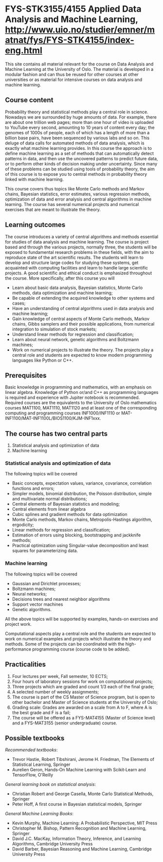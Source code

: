# FYS-STK3155/4155 Applied Data Analysis and Machine Learning, http://www.uio.no/studier/emner/matnat/fys/FYS-STK4155/index-eng.html


This site contains all material relevant for the course on Data Analysis and Machine Learning at the University of Oslo. The material is developed in a modular fashion and can thus be reused for other courses at other universities or as material for intensive courses on data analysis and machine learning.

## Course content

Probability theory and statistical methods play a central role in science. Nowadays we are
surrounded by huge amounts of data. For example, there are about one trillion web pages; more than one
hour of video is uploaded to YouTube every second, amounting to 10 years of content every
day; the genomes of 1000s of people, each of which has a length of more than a billion  base pairs, have
been sequenced by various labs and so on.
This deluge of data calls for automated methods of data analysis,
which is exactly what machine
learning provides. In this course the approach is to define machine learning as a set of methods that can
automatically detect patterns in data, and then use the uncovered patterns to predict future
data, or to perform other kinds of decision making under uncertainty. Since many of these problems can be studied using
tools of probability theory, the aim of this course is to expose you to central methods in probability theory linked with machine learning.

This course covers thus topics like Monte Carlo methods and Markov chains, Bayesian statistics, error estimates, various regression methods, optimization of data and error analysis and central algorithms in machine learning.
The course has several numerical projects and numerical exercises that are meant to illustrate the theory.



## Learning outcomes

The course introduces a variety of central algorithms and methods
essential for studies of data analysis and machine learning. The course is project based and through the various projects, normally three, the students will be exposed to fundamental research problems in these fields, with the aim to reproduce state of the art scientific results. The students will learn to develop and structure large codes for studying these systems, get acquainted with computing facilities and learn to handle large scientific projects. A good scientific and ethical conduct is emphasized throughout the course. More specifically, after this course you will

- Learn about basic data analysis, Bayesian statistics, Monte Carlo methods, data optimization and machine learning;
- Be capable of extending the acquired knowledge to other systems and cases;
- Have an understanding of central algorithms used in data analysis and machine learning;
- Gain knowledge of central aspects of Monte Carlo methods, Markov chains, Gibbs samplers and their possible applications, from numerical integration to simulation of stock markets;
- Understand linear methods for regression and classification;
- Learn about neural network, genetic algorithms and Boltzmann machines;
- Work on numerical projects to illustrate the theory. The projects play a central role and students are expected to know modern programming languages like Python or C++.  

## Prerequisites

Basic knowledge in programming and mathematics, with an emphasis on linear algebra. Knowledge of Python or/and C++ as programming languages is required and experience with Jupiter notebook is recommended. Required courses are the equivalents to the University of Oslo mathematics courses MAT1100, MAT1110, MAT1120 and at least one of the corresponding computing and programming courses INF1000/INF1110 or MAT-INF1100/MAT-INF1100L/BIOS1100/KJM-INF1xxx. 


## The course has two central parts

1. Statistical analysis and optimization of data
2. Machine learning

### Statistical analysis and optimization of data

The following topics will be covered
- Basic concepts, expectation values, variance, covariance, correlation functions and errors;
- Simpler models, binomial distribution, the Poisson distribution, simple and multivariate normal distributions;
- Central elements of Bayesian statistics and modeling;
- Central elements from linear algebra
- Cubic splines and gradient methods for data optimization
- Monte Carlo methods, Markov chains, Metropolis-Hastings algorithm, ergodicity;
- Linear methods for regression and classification;
- Estimation of errors using blocking, bootstrapping and jackknife methods;
- Practical optimization using Singular-value decomposition and least squares for parameterizing data.


### Machine learning

The following topics will be covered
- Gaussian and Dirichlet processes;
- Boltzmann machines;
- Neural networks;
- Decisions trees and nearest neighbor algorithms
- Support vector machines
- Genetic algorithms.

All the above topics will be supported by examples, hands-on exercises and project work.

Computational aspects play a central role and the students are
expected to work on numerical examples and projects which illustrate
the theory and methods. Some of the projects can be coordinated with the high-performance programming course (course code to be added). 



## Practicalities

1. Four lectures per week, Fall semester, 10 ECTS;
2. Four hours of laboratory sessions for work on computational projects;
3. Three projects which are graded and count 1/3 each of the final grade;
4. A selected number of weekly assignments;
6. The course is part of the CS Master of Science program, but is open to other bachelor and Master of Science students at the University of Oslo;
7. Grading scale: Grades are awarded on a scale from A to F, where A is the best grade and F is a fail;
8. The course will be offered as a FYS-MAT4155 (Master of Science level) and a FYS-MAT3155 (senior undergraduate) course.

## Possible textbooks

_Recommended textbooks_:
- Trevor Hastie, Robert Tibshirani, Jerome H. Friedman, The Elements of Statistical Learning, Springer
- Aurelien Geron, Hands‑On Machine Learning with Scikit‑Learn and TensorFlow, O'Reilly

_General learning book on statistical analysis_:
- Christian Robert and George Casella, Monte Carlo Statistical Methods, Springer
- Peter Hoff, A first course in Bayesian statistical models, Springer

_General Machine Learning Books_:
- Kevin Murphy, Machine Learning: A Probabilistic Perspective, MIT Press
- Christopher M. Bishop, Pattern Recognition and Machine Learning, Springer
- David J.C. MacKay, Information Theory, Inference, and Learning Algorithms, Cambridge University Press
- David Barber, Bayesian Reasoning and Machine Learning, Cambridge University Press 



